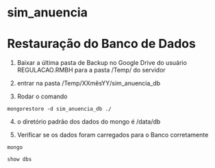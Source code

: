 # sim_anuencia

# Restauração do Banco de Dados

1) Baixar a última pasta de Backup no Google Drive do usuário REGULACAO.RMBH para a pasta /Temp/ do servidor

2) entrar na pasta /Temp/XXmêsYY/sim_anuencia_db

3) Rodar o comando 
```
mongorestore -d sim_anuencia_db ./
```

4) o diretório padrão dos dados do mongo é
/data/db

5) Verificar se os dados foram carregados para o Banco corretamente

```
mongo
```
```
show dbs
```
